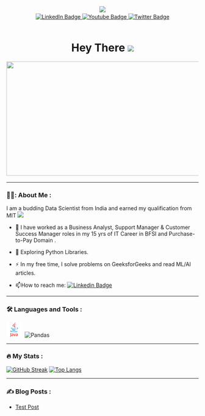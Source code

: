 <div id="header" align="center">
  <img src="https://media.giphy.com/media/M9gbBd9nbDrOTu1Mqx/giphy.gif" width="100"/>
      <div id="badges">
          <a href="https://www.linkedin.com/public-profile/settings?trk=d_flagship3_profile_self_view_public_profile">
            <img src="https://img.shields.io/badge/LinkedIn-blue?style=for-the-badge&logo=linkedin&logoColor=white" alt="LinkedIn Badge"/>
          </a>
          <a href="your-youtube-URL">
            <img src="https://img.shields.io/badge/YouTube-red?style=for-the-badge&logo=youtube&logoColor=white" alt="Youtube Badge"/>
          </a>
          <a href="your-twitter-URL">
            <img src="https://img.shields.io/badge/Twitter-blue?style=for-the-badge&logo=twitter&logoColor=white" alt="Twitter Badge"/>
          </a>
      </div>
        <img src="https://komarev.com/ghpvc/?username=your-github-username&style=flat-square&color=blue" alt=""/>
        <h1>
        Hey There
        <img src="https://media.giphy.com/media/hvRJCLFzcasrR4ia7z/giphy.gif" width="30px"/>
      </h1>
 </div>

<div align="center">
  <img src="https://media.giphy.com/media/dWesBcTLavkZuG35MI/giphy.gif" width="600" height="300"/>
</div>

---

### 👨‍🔬: About Me :
I am a budding Data Scientist from India and earned my qualification from MIT <img src="https://media.giphy.com/media/WUlplcMpOCEmTGBtBW/giphy.gif" width="30">
- :telescope: I have worked as a Business Analyst, Support Manager & Customer Success Manager roles in my 15 yrs of IT Career in BFSI and Purchase-to-Pay Domain .

- :seedling: Exploring Python Libraries.

- :zap: In my free time, I solve problems on GeeksforGeeks and read ML/AI articles.

- :mailbox:How to reach me: [![Linkedin Badge](https://img.shields.io/badge/-LINKEDIN-blue?style=flat&logo=Linkedin&logoColor=white)](https://www.linkedin.com/public-profile/settings?trk=d_flagship3_profile_self_view_public_profile)
---


### :hammer_and_wrench: Languages and Tools :

<div>
  <img src="https://github.com/devicons/devicon/blob/master/icons/java/java-original-wordmark.svg" title="Java" alt="Java" width="40" height="40"/>&nbsp;
  <img src="https://https://github.com/devicons/devicon/tree/master/icons/pandas/pandas-original-wordmark.svg" title="Pandas" alt="Pandas" width="40" height="40"/>&nbsp;
  
</div>

---

### :fire: My Stats :
[![GitHub Streak](http://github-readme-streak-stats.herokuapp.com?user=anoopsinghall&theme=dark&background=000000)](https://git.io/streak-stats)
[![Top Langs](https://github-readme-stats.vercel.app/api/top-langs/?username=anoopsinghall&layout=compact&theme=vision-friendly-dark)](https://github.com/anuraghazra/github-readme-stats)

---

### :writing_hand: Blog Posts :

<!-- BLOG-POST-LIST:START -->
- [Test Post](https://dev.to/itszed0/test-post-490g)
<!-- BLOG-POST-LIST:END -->

